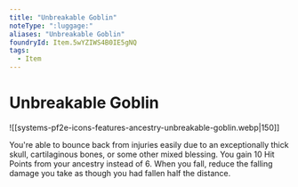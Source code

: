 ```yaml
---
title: "Unbreakable Goblin"
noteType: ":luggage:"
aliases: "Unbreakable Goblin"
foundryId: Item.5wYZIWS4B0IE5gNQ
tags:
  - Item
---
```


# Unbreakable Goblin
![[systems-pf2e-icons-features-ancestry-unbreakable-goblin.webp|150]]

You're able to bounce back from injuries easily due to an exceptionally thick skull, cartilaginous bones, or some other mixed blessing. You gain 10 Hit Points from your ancestry instead of 6. When you fall, reduce the falling damage you take as though you had fallen half the distance.
